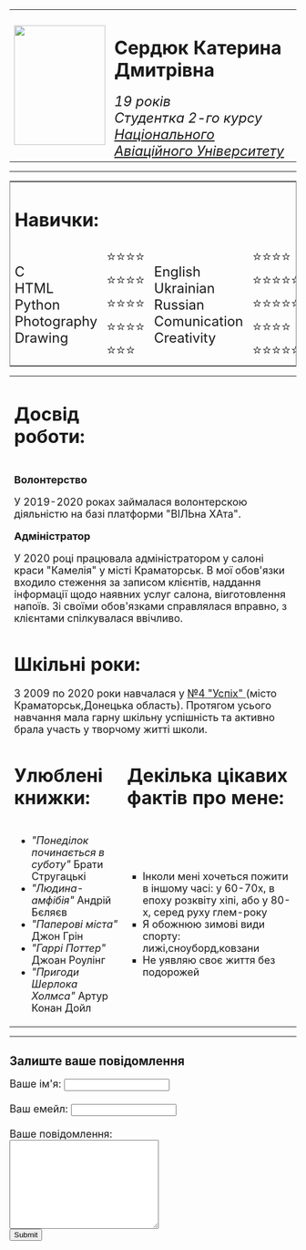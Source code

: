 <html lang="ua">
    <head>
        <!-- Google tag (gtag.js) -->
<script async src="https://www.googletagmanager.com/gtag/js?id=G-WPJV526HRT"></script>
<script>
  window.dataLayer = window.dataLayer || [];
  function gtag(){dataLayer.push(arguments);}
  gtag('js', new Date());

  gtag('config', 'G-WPJV526HRT');
</script>

 <meta charset="utf-8">
<title>Персональна сторінка</title>
<link rel="stylesheet" href="style.css">
    </head>
    <body>
        <table  cellpadding="20" cellspacing="5" width="100%">
            <tr >
            <td align="center"><p><img src="IMG_8622.JPG" width="160" height="210"></p></td>
            <td>
              <h1> Сердюк Катерина Дмитрівна</h1> 
              <font size="5"> <em>19 років<br> Студентка 2-го курсу <a href="https://nau.edu.ua/">Національного Авіаційного Університету</a></em></font> </td></tr ></table>
            <table frame="border" cellpadding="5" width="70%">
                <hr>
                <tr>
                    <td colspan="2"><h1> Навички:</h1></td></tr>
                <tr>
            <td ><font size="5"> 
                      C <br>
                      HTML <br>
                      Python <br>
                      Photography <br>
                      Drawing <br>
                </font></td>
                       <td><font size="5">
                        ⭐⭐⭐⭐<br>
                        ⭐⭐⭐⭐<br>
                        ⭐⭐⭐⭐<br>
                        ⭐⭐⭐⭐<br>
                        ⭐⭐⭐<br></font></td>
                       <td ><font size="5"> 
                      English <br>
                      Ukrainian <br>
                      Russian <br>
                      Comunication <br>
                      Creativity <br></font></td>
                      <td><font size="5"> 
                      ⭐⭐⭐⭐<br>
                      ⭐⭐⭐⭐⭐<br>
                       ⭐⭐⭐⭐⭐<br>
                       ⭐⭐⭐⭐<br>
                       ⭐⭐⭐⭐⭐<br></font></td></tr></table>
                <table>
                    <tr><td>
                    <h1>Досвід роботи: </h1></td></tr>
    <tr>
                <td colspan="2"><font size="4"> 
                  <p><b>Волонтерство</b></p>
У 2019-2020 роках займалася волонтерскою діяльністю на базі платформи "ВІЛЬна ХАта".<br>
<p><b>Адміністратор</b></p>
    У 2020 році працювала адміністратором у салоні краси "Камелія" у місті Краматорськ. В мої обов'язки входило стеження за записом клієнтів, наддання інформації щодо наявних услуг салона, віиготовлення напоїв. Зі своїми обов'язками справлялася вправно, з клієнтами спілкувалася ввічливо.<br>
         </font></td></tr>
                <tr>
                    <td colspan="2"> <h1> Шкільні роки:</h1>
             <font size="4"> 
                 З 2009 по 2020 роки навчалася у <a href="http://kramatorsk-school4.edukit.dn.ua/Ліцеї"> №4 "Успіх" </a>(місто Краматорськ,Донецька область).
                        Протягом усього навчання мала гарну шкільну успішність та активно брала участь у творчому житті школи.</font></td></tr>
                    <tr>
                        <td  ><h1>Улюблені книжки:</h1></td><td>
                        <h1>Декілька цікавих фактів про мене:</h1></td></tr>
<tr>
    <td>                            
    <font size="4"> <ul>
                                <li><em>"Понеділок починається в суботу"</em>  Брати Стругацькі</li>
                                <li><em>"Людина-амфібія"</em>  Андрій Бєляєв</li>
                                <li><em>"Паперові міста"</em>  Джон Грін</li>
                                <li><em>"Гаррі Поттер"</em>   Джоан Роулінг</li>
                                <li><em>"Пригоди Шерлока Холмса"</em>   Артур Конан Дойл</li></ul></font></td>
                        <td>
                                <ul> <font size="4">
                                <li type="square">Інколи мені хочеться пожити в іншому часі: у 60-70х, в епоху розквіту хіпі, або у 80-х, серед руху глем-року</li>
                                <li type="square">Я обожнюю зимові види спорту: лижі,сноуборд,ковзани</li>
                                <li type="square">Не уявляю своє життя без подорожей</li>
                      </font></ul></td></tr>
            </table>
            <hr>
            <h2>Залиште ваше повідомлення</h2>
            <font size="4">
            <form action="mailto:e.serdyuk02@gmail.com" method="post" enctype="text/plain">
            <Label for="">Ваше ім'я:</Label> <input type="text" name="name" >
             <br><br>
             <Label for=""> Ваш емейл:</Label> <input type="email" name="email" >
           <br><br>
           <Label for="">Ваше повідомлення:</Label><br>
            <textarea rows="10" cols="30"></textarea><br>
            <input type="submit">
    </form></font></body>

